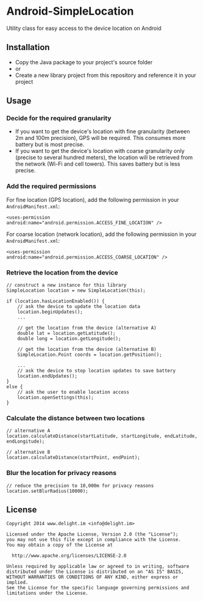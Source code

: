 # Android-SimpleLocation

Utility class for easy access to the device location on Android

## Installation

 * Copy the Java package to your project's source folder
 * or
 * Create a new library project from this repository and reference it in your project

## Usage

### Decide for the required granularity

 * If you want to get the device's location with fine granularity (between 2m and 100m precision), GPS will be required. This consumes more battery but is most precise.
 * If you want to get the device's location with coarse granularity only (precise to several hundred meters), the location will be retrieved from the network (Wi-Fi and cell towers). This saves battery but is less precise.

### Add the required permissions

For fine location (GPS location), add the following permission in your `AndroidManifest.xml`:

```
<uses-permission android:name="android.permission.ACCESS_FINE_LOCATION" />
```

For coarse location (network location), add the following permission in your `AndroidManifest.xml`:

```
<uses-permission android:name="android.permission.ACCESS_COARSE_LOCATION" />
```

### Retrieve the location from the device

```
// construct a new instance for this library
SimpleLocation location = new SimpleLocation(this);

if (location.hasLocationEnabled()) {
	// ask the device to update the location data
	location.beginUpdates();
	...
	
	// get the location from the device (alternative A)
	double lat = location.getLatitude();
	double long = location.getLongitude();
	
	// get the location from the device (alternative B)
	SimpleLocation.Point coords = location.getPosition();
	
	...
	// ask the device to stop location updates to save battery
	location.endUpdates();
}
else {
	// ask the user to enable location access
	location.openSettings(this);
}
```


### Calculate the distance between two locations

```
// alternative A
location.calculateDistance(startLatitude, startLongitude, endLatitude, endLongitude);

// alternative B
location.calculateDistance(startPoint, endPoint);
```

### Blur the location for privacy reasons

```
// reduce the precision to 10,000m for privacy reasons
location.setBlurRadius(10000);
```

## License

```
Copyright 2014 www.delight.im <info@delight.im>

Licensed under the Apache License, Version 2.0 (the "License");
you may not use this file except in compliance with the License.
You may obtain a copy of the License at

  http://www.apache.org/licenses/LICENSE-2.0

Unless required by applicable law or agreed to in writing, software
distributed under the License is distributed on an "AS IS" BASIS,
WITHOUT WARRANTIES OR CONDITIONS OF ANY KIND, either express or implied.
See the License for the specific language governing permissions and
limitations under the License.
```